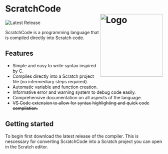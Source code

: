<h1 align="left">ScratchCode<br/><img src="https://github.com/user-attachments/assets/52ae6ed9-f2f5-45d2-8b92-a28bef827d60" alt="Logo" align="right" height="200px"></h1>
<img src="https://img.shields.io/badge/Latest_Release-None-red" alt="Latest Release">
<p>ScratchCode is a programming language that is compiled directly into Scratch code.</p>

<h2>Features</h2>
<ul>
<li>Simple and easy to write syntax inspired by C.</li>
<li>Compiles directly into a Scratch project file (no intermediary steps required).</li>
<li>Automatic variable and function creation.</li>
<li>Informative error and warning system to debug code easily.</li>
<li>Comprehensive documentation on all aspects of the language.</li>
<li><s>VS Code extension to allow for syntax highlighting and quick code compilation.</s></li>
</ul>

<h2>Getting started</h2>
<p>To begin first download the latest release of the compiler. This is nescessary for converting ScratchCode into a Scratch project you can open in the Scratch editor.</p>
